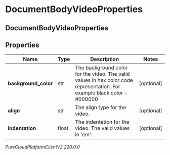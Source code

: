# DocumentBodyVideoProperties

## DocumentBodyVideoProperties

## Properties

|Name | Type | Description | Notes|
|------------ | ------------- | ------------- | -------------|
| **background_color** | str | The background color for the video. The valid values in hex color code representation. For example black color - #000000 | [optional] |
| **align** | str | The align type for the video. | [optional] |
| **indentation** | float | The indentation for the video. The valid values in &#39;em&#39;. | [optional] |



_PureCloudPlatformClientV2 220.0.0_

